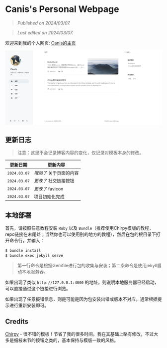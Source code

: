 # Canis's Personal Webpage

>*Published on 2024/03/07.*

>*Last edited on 2024/03/07.*

欢迎来到我的个人网页: [Canis的主页](https://blandalpha.github.io/)

![ScreenShot](assets/screenshot.png "ScreenShot")

## 更新日志

> 注意：这里不会记录博客内容的变化，仅记录对模板本身的修改。

| 更新日期 | 更新内容 |
| ---------- | --------- |
| `2024.03.07` | *增加了* 关于页面的内容 |
| `2024.03.07` | *更改了* 社交链接按钮 |
| `2024.03.07` | *更改了* favicon |
| `2024.03.07` | 项目初始化完成 |

## 本地部署

首先，请按照任意教程安装 `Ruby` 以及 `Bundle`（推荐使用Chirpy模版的教程，repo链接在末尾处；当然你也可以使用别的地方的教程），然后在包的根目录下打开命令行，并输入：

```
$ bundle install
$ bundle exec jekyll serve
```

> 第一行命令是根据Gemfile进行包的收集与安装；第二条命令是使用jekyll启动本地服务器。

如果出现了类似 `http://127.0.0.1:4000` 的地址，则说明本地服务器已经启动，可以直接通过这个链接进行浏览。

如果出现了任意报错信息，则是可能是因为包安装出错或版本不对应。通常根据提示进行重新安装即可。

## Credits

[Chirpy](https://github.com/cotes2020/jekyll-theme-chirpy) - 很不错的模板！节省了我的很多时间。我在其基础上略有修改，不过大多是细枝末节的按钮之类的，基本保持与模版一致的风格。